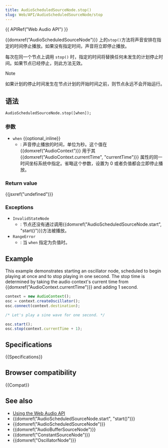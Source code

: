 ```yaml
---
title: AudioScheduledSourceNode.stop()
slug: Web/API/AudioScheduledSourceNode/stop
---
```


{{ APIRef("Web Audio API") }}

{{domxref("AudioScheduledSourceNode")}} 上的`stop()`方法将声音安排在指定的时间停止播放。如果没有指定时间，声音将立即停止播放。

每次在同一个节点上调用 `stop()` 时，指定的时间将替换任何未发生的计划停止时间。如果节点已经停止，则此方法无效。

> [!NOTE]
> 如果计划的停止时间发生在节点计划的开始时间之前，则节点永远不会开始运行。

## 语法

```
AudioScheduledSourceNode.stop([when]);
```

### 参数

- `when` {{optional_inline}}
  - : 声音停止播放的时间，单位为秒。这个值在 {{domxref("AudioContext")}} 用于其 {{domxref("AudioContext.currentTime", "currentTime")}} 属性的同一时间坐标系统中指定。省略这个参数，设置为 0 或者负值都会立即停止播放。

### Return value

{{jsxref("undefined")}}

### Exceptions

- `InvalidStateNode`
  - : 节点还没有通过调用{{domxref("AudioScheduledSourceNode.start", "start()")}}方法被播放。
- `RangeError`
  - : 当 `when` 指定为负值时。

## Example

This example demonstrates starting an oscillator node, scheduled to begin playing at once and to stop playing in one second. The stop time is determined by taking the audio context's current time from {{domxref("AudioContext.currentTime")}} and adding 1 second.

```js
context = new AudioContext();
osc = context.createOscillator();
osc.connect(context.destination);

/* Let's play a sine wave for one second. */

osc.start();
osc.stop(context.currentTime + 1);
```

## Specifications

{{Specifications}}

## Browser compatibility

{{Compat}}

## See also

- [Using the Web Audio API](/zh-CN/docs/Web_Audio_API/Using_Web_Audio_API)
- {{domxref("AudioScheduledSourceNode.start", "start()")}}
- {{domxref("AudioScheduledSourceNode")}}
- {{domxref("AudioBufferSourceNode")}}
- {{domxref("ConstantSourceNode")}}
- {{domxref("OscillatorNode")}}

